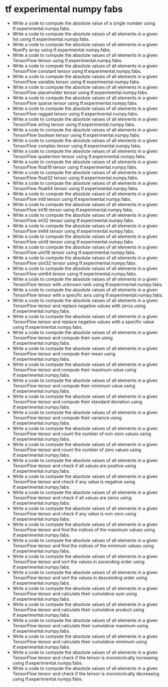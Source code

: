 # tf experimental numpy fabs

- Write a code to compute the absolute value of a single number using tf.experimental.numpy.fabs.
- Write a code to compute the absolute values of all elements in a given list using tf.experimental.numpy.fabs.
- Write a code to compute the absolute values of all elements in a given NumPy array using tf.experimental.numpy.fabs.
- Write a code to compute the absolute values of all elements in a given TensorFlow tensor using tf.experimental.numpy.fabs.
- Write a code to compute the absolute values of all elements in a given TensorFlow constant tensor using tf.experimental.numpy.fabs.
- Write a code to compute the absolute values of all elements in a given TensorFlow variable tensor using tf.experimental.numpy.fabs.
- Write a code to compute the absolute values of all elements in a given TensorFlow placeholder tensor using tf.experimental.numpy.fabs.
- Write a code to compute the absolute values of all elements in a given TensorFlow sparse tensor using tf.experimental.numpy.fabs.
- Write a code to compute the absolute values of all elements in a given TensorFlow ragged tensor using tf.experimental.numpy.fabs.
- Write a code to compute the absolute values of all elements in a given TensorFlow string tensor using tf.experimental.numpy.fabs.
- Write a code to compute the absolute values of all elements in a given TensorFlow boolean tensor using tf.experimental.numpy.fabs.
- Write a code to compute the absolute values of all elements in a given TensorFlow complex tensor using tf.experimental.numpy.fabs.
- Write a code to compute the absolute values of all elements in a given TensorFlow quaternion tensor using tf.experimental.numpy.fabs.
- Write a code to compute the absolute values of all elements in a given TensorFlow float16 tensor using tf.experimental.numpy.fabs.
- Write a code to compute the absolute values of all elements in a given TensorFlow float32 tensor using tf.experimental.numpy.fabs.
- Write a code to compute the absolute values of all elements in a given TensorFlow float64 tensor using tf.experimental.numpy.fabs.
- Write a code to compute the absolute values of all elements in a given TensorFlow int8 tensor using tf.experimental.numpy.fabs.
- Write a code to compute the absolute values of all elements in a given TensorFlow int16 tensor using tf.experimental.numpy.fabs.
- Write a code to compute the absolute values of all elements in a given TensorFlow int32 tensor using tf.experimental.numpy.fabs.
- Write a code to compute the absolute values of all elements in a given TensorFlow int64 tensor using tf.experimental.numpy.fabs.
- Write a code to compute the absolute values of all elements in a given TensorFlow uint8 tensor using tf.experimental.numpy.fabs.
- Write a code to compute the absolute values of all elements in a given TensorFlow uint16 tensor using tf.experimental.numpy.fabs.
- Write a code to compute the absolute values of all elements in a given TensorFlow uint32 tensor using tf.experimental.numpy.fabs.
- Write a code to compute the absolute values of all elements in a given TensorFlow uint64 tensor using tf.experimental.numpy.fabs.
- Write a code to compute the absolute values of all elements in a given TensorFlow tensor with unknown rank using tf.experimental.numpy.fabs.
- Write a code to compute the absolute values of all elements in a given TensorFlow tensor with a specific axis using tf.experimental.numpy.fabs.
- Write a code to compute the absolute values of all elements in a given TensorFlow tensor and replace negative values with zeros using tf.experimental.numpy.fabs.
- Write a code to compute the absolute values of all elements in a given TensorFlow tensor and replace negative values with a specific value using tf.experimental.numpy.fabs.
- Write a code to compute the absolute values of all elements in a given TensorFlow tensor and compute their sum using tf.experimental.numpy.fabs.
- Write a code to compute the absolute values of all elements in a given TensorFlow tensor and compute their mean using tf.experimental.numpy.fabs.
- Write a code to compute the absolute values of all elements in a given TensorFlow tensor and compute their maximum value using tf.experimental.numpy.fabs.
- Write a code to compute the absolute values of all elements in a given TensorFlow tensor and compute their minimum value using tf.experimental.numpy.fabs.
- Write a code to compute the absolute values of all elements in a given TensorFlow tensor and compute their standard deviation using tf.experimental.numpy.fabs.
- Write a code to compute the absolute values of all elements in a given TensorFlow tensor and compute their variance using tf.experimental.numpy.fabs.
- Write a code to compute the absolute values of all elements in a given TensorFlow tensor and count the number of non-zero values using tf.experimental.numpy.fabs.
- Write a code to compute the absolute values of all elements in a given TensorFlow tensor and count the number of zero values using tf.experimental.numpy.fabs.
- Write a code to compute the absolute values of all elements in a given TensorFlow tensor and check if all values are positive using tf.experimental.numpy.fabs.
- Write a code to compute the absolute values of all elements in a given TensorFlow tensor and check if any value is negative using tf.experimental.numpy.fabs.
- Write a code to compute the absolute values of all elements in a given TensorFlow tensor and check if all values are zeros using tf.experimental.numpy.fabs.
- Write a code to compute the absolute values of all elements in a given TensorFlow tensor and check if any value is non-zero using tf.experimental.numpy.fabs.
- Write a code to compute the absolute values of all elements in a given TensorFlow tensor and find the indices of the maximum values using tf.experimental.numpy.fabs.
- Write a code to compute the absolute values of all elements in a given TensorFlow tensor and find the indices of the minimum values using tf.experimental.numpy.fabs.
- Write a code to compute the absolute values of all elements in a given TensorFlow tensor and sort the values in ascending order using tf.experimental.numpy.fabs.
- Write a code to compute the absolute values of all elements in a given TensorFlow tensor and sort the values in descending order using tf.experimental.numpy.fabs.
- Write a code to compute the absolute values of all elements in a given TensorFlow tensor and calculate their cumulative sum using tf.experimental.numpy.fabs.
- Write a code to compute the absolute values of all elements in a given TensorFlow tensor and calculate their cumulative product using tf.experimental.numpy.fabs.
- Write a code to compute the absolute values of all elements in a given TensorFlow tensor and calculate their cumulative maximum using tf.experimental.numpy.fabs.
- Write a code to compute the absolute values of all elements in a given TensorFlow tensor and calculate their cumulative minimum using tf.experimental.numpy.fabs.
- Write a code to compute the absolute values of all elements in a given TensorFlow tensor and check if the tensor is monotonically increasing using tf.experimental.numpy.fabs.
- Write a code to compute the absolute values of all elements in a given TensorFlow tensor and check if the tensor is monotonically decreasing using tf.experimental.numpy.fabs.